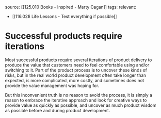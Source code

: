 source: [[125.010 Books - Inspired - Marty Cagan]]
tags:
relevant:
- [[116.028 Life Lessons - Test everything if possible]]

# Successful products require iterations

Most successful products require several iterations of product delivery to produce the value that customers need to feel comfortable using and/or switching to it. Part of the product process is to uncover these kinds of risks, but in the real world product development often take longer than expected, is more complicated, more costly, and sometimes does not provide the value management was hoping for.

But this inconvenient truth is no reason to avoid the process, it is simply a reason to embrace the iterative approach and look for creative ways to provide value as quickly as possible, and uncover as much product wisdom as possible before and during product development.
